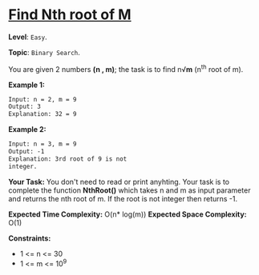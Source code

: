 # [Find Nth root of M](https://practice.geeksforgeeks.org/problems/find-nth-root-of-m5843/1#)

**Level**: `Easy`.

**Topic**: `Binary Search`.

You are given 2 numbers **(n , m)**; the task is to find n√**m** (n<sup>th</sup> root of m).

**Example 1:**

```txt
Input: n = 2, m = 9
Output: 3
Explanation: 32 = 9
```

**Example 2:**

```txt
Input: n = 3, m = 9
Output: -1
Explanation: 3rd root of 9 is not
integer.
```

**Your Task:**
You don't need to read or print anyhting. Your task is to complete the function **NthRoot()** which takes n and m as input parameter and returns the nth root of m. If the root is not integer then returns -1.

**Expected Time Complexity:** O(n\* log(m))
**Expected Space Complexity:** O(1)

**Constraints:**

- 1 <= n <= 30
- 1 <= m <= 10<sup>9</sup>
